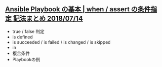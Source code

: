 ## [Ansible Playbook の基本 | when / assert の条件指定 記法まとめ 2018/07/14](https://qiita.com/YumaInaura/items/631832f591484ee06432)

* true / false 判定
* is defined
* is succeeded / is failed / is changed / is skipped
* in
* 複合条件
* Playbookの例
